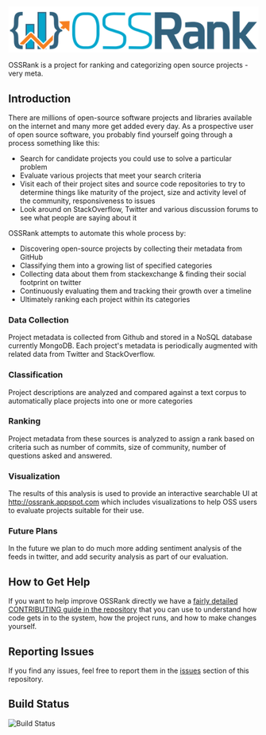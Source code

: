 
![OSSRank](OSSRank_logo.png)

OSSRank is a project for ranking and categorizing open source projects - very meta.

## Introduction

There are millions of open-source software projects and libraries available on the internet and many more get added every day.
As a prospective user of open source software, you probably find yourself going through a process something like this:
* Search for candidate projects you could use to solve a particular problem
* Evaluate various projects that meet your search criteria
* Visit each of their project sites and source code repositories to try to determine things like maturity of the project, size and activity level of the community, responsiveness to issues 
* Look around on StackOverflow, Twitter and various discussion forums to see what people are saying about it

OSSRank attempts to automate this whole process by: 
* Discovering open-source projects by collecting their metadata from GitHub 
* Classifying them into a growing list of specified categories
* Collecting data about them from stackexchange & finding their social footprint on twitter
* Continuously evaluating them and tracking their growth over a timeline
* Ultimately ranking each project within its categories

### Data Collection
Project metadata is collected from Github and stored in a NoSQL database currently MongoDB.  Each project's metadata is periodically augmented with related data from Twitter and StackOverflow. 

### Classification
Project descriptions are analyzed and compared against a text corpus to automatically place projects into one or more categories   

### Ranking 
Project metadata from these sources is analyzed to assign a rank based on criteria such as number of commits, size of community, number of questions asked and answered. 

### Visualization
The results of this analysis is used to provide an interactive searchable UI at http://ossrank.appspot.com which includes visualizations to help OSS users to evaluate projects suitable for their use. 

### Future Plans
In the future we plan to do much more adding sentiment analysis of the feeds in twitter, and add security analysis as part of our evaluation.

## How to Get Help

If you want to help improve OSSRank directly we have a
[fairly detailed CONTRIBUTING guide in the repository][contrib] that you can
use to understand how code gets in to the system, how the project runs, and
how to make changes yourself.

## Reporting Issues

If you find any issues, feel free to report them in the [issues][issues] section of this repository.



[contrib]:      CONTRIBUTING.md
[license]:      LICENSE
[issues]:       https://github.com/csc/OSSRank/issues


## Build Status
![Build Status](https://travis-ci.org/theroys/OSSRank.svg?branch=master)
